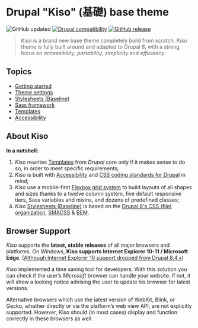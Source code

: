

Drupal "Kiso" (基礎) base theme
==========

![GitHub updated](https://img.shields.io/badge/Last%20updated-8%20Jul%202021-green.svg)
[![Drupal compatibility](https://img.shields.io/badge/Drupal%20compatibility-8.x|9.x-blue.svg)](https://github.com/openfed/kiso/blob/release/2.7/kiso.info.yml#L8)
[![GitHub release](https://img.shields.io/badge/Release-2.7-red.svg)](https://github.com/openfed/kiso/releases/tag/2.7)

> *Kiso* is a brand new base theme completely build from scratch. *Kiso* theme is fully built around and adapted to Drupal 8, with a strong focus on *accessibility*, *portability*, *simplicity* and *efficiency*.

## Topics

* [Getting started](docs/getting-started.md)
* [Theme settings](docs/theme-settings.md)
* [Stylesheets (Baseline)](scss/README.md)
* [Sass framework](https://github.com/smillart/Framework-SASS-Source-Files)
* [Templates](templates/)
* [Accessibility](docs/accessibility.md)

## About Kiso

**In a nutshell:**

 1. *Kiso* rewrites [Templates](templates/) from *Drupal* core only if it makes sense to do so, in order to meet specific requirements;
 2. *Kiso* is built with [Accessibility](docs/accessibility.md) and [CSS coding standards for Drupal](https://www.drupal.org/docs/develop/standards/css/css-coding-standards) in mind;
 3. *Kiso* use a mobile-first [Flexbox grid system](scss/layout/README.md) to build layouts of all shapes and sizes thanks to a twelve column system, five default responsive tiers, Sass variables and mixins, and dozens of predefined classes;
 4. *Kiso* [Stylesheets (Baseline)](scss/README.md) is based on the [Drupal 8's CSS (file) organization](https://www.drupal.org/docs/develop/standards/css/css-file-organization-for-drupal-8), [SMACSS](https://smacss.com/ "Scalable and Modular Architecture for CSS") & [BEM](http://bem.info/ "Block, Element, Modifier").

## Browser Support

*Kiso* supports the **latest, stable releases** of all major browsers and platforms. On Windows, **Kiso supports Internet Explorer 10-11 / Microsoft Edge**. ([Although Internet Explorer 10 support dropped from Drupal 8.4.x](https://www.drupal.org/node/2897971))

*Kiso* implemented a time saving tool for developers. With this solution you can check if the user’s _Microsoft_ browser can handle your website. If not, it will show a looking notice advising the user to update his browser for latest versions.

Alternative browsers which use the latest version of WebKit, Blink, or Gecko, whether directly or via the platform’s web view API, are not explicitly supported. However, Kiso should (in most cases) display and function correctly in these browsers as well.
